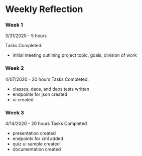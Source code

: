 # Weekly Reflection

### Week 1

3/31/2020 - 5 hours

Tasks Completed:
* initial meeting outlining project topic, goals, division of work

### Week 2

4/07/2020 - 20 hours
Tasks Completed:
* classes, daos, and daos tests written
* endpoints for json created
* ui created

### Week 3

4/14/2020 - 20 hours
Tasks Completed
* presentation created
* endpoints for xml added
* quiz ui sample created
* documentation created

